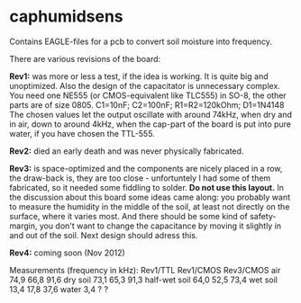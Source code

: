 caphumidsens
============
Contains EAGLE-files for a pcb to convert soil moisture into frequency.

There are various revisions of the board:

<b>Rev1:</b> was more or less a test, if the idea is working. It is quite big and unoptimized. Also the design of the capacitator is unnecessary complex.<br>
You need one NE555 (or CMOS-equivalent like TLC555) in SO-8, the other parts are of size 0805. C1=10nF; C2=100nF; R1=R2=120kOhm; D1=1N4148<br>
The chosen values let the output oscillate with around 74kHz, when dry and in air, down to around 4kHz, when the cap-part of the board is put into pure water, if you have chosen the TTL-555.

<b>Rev2:</b> died an early death and was never physically fabricated.

<b>Rev3:</b> is space-optimized and the components are nicely placed in a row, the draw-back is, they are too close - unfortuntely I had some of them fabricated, so it needed some fiddling to solder. <b>Do not use this layout.</b> In the discussion about this board some ideas came along: you probably want to measure the humidity in the middle of the soil, at least not directly on the surface, where it varies most. And there should be some kind of safety-margin, you don't want to change the capacitance by moving it slightly in and out of the soil. Next design should adress this.

<b>Rev4:</b> coming soon (Nov 2012)




Measurements (frequency in kHz):
		Rev1/TTL	Rev1/CMOS	Rev3/CMOS
air		74,9		66,8		91,6
dry soil	73,1		65,3		91,3
half-wet soil	64,0		52,5		73,4
wet soil	13,4		17,8		37,6
water		3,4		?		?